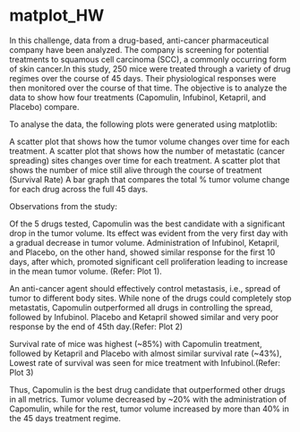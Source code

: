 # matplot_HW
In this challenge, data from a drug-based, anti-cancer pharmaceutical company have been analyzed. The company is screening for potential treatments to squamous cell carcinoma (SCC), a commonly occurring form of skin cancer.In this study, 250 mice were treated through a variety of drug regimes over the course of 45 days. Their physiological responses were then monitored over the course of that time. The objective is to analyze the data to show how four treatments (Capomulin, Infubinol, Ketapril, and Placebo) compare.

To analyse the data, the following plots were generated using matplotlib:

A scatter plot that shows how the tumor volume changes over time for each treatment.
A scatter plot that shows how the number of metastatic (cancer spreading) sites changes over time for each treatment.
A scatter plot that shows the number of mice still alive through the course of treatment (Survival Rate)
A bar graph that compares the total % tumor volume change for each drug across the full 45 days.

Observations from the study:

Of the 5 drugs tested, Capomulin was the best candidate with a significant drop in the tumor volume. Its effect was evident from the very first day with a gradual decrease in tumor volume. Administration of Infubinol, Ketapril, and Placebo, on the other hand, showed similar response for the first 10 days, after which, promoted significant cell proliferation leading to increase in the mean tumor volume. (Refer: Plot 1).

An anti-cancer agent should effectively control metastasis, i.e., spread of tumor to different body sites. While none of the drugs could completely stop metastatis, Capomulin outperformed all drugs in controlling the spread, followed by Infubinol. Placebo and Ketapril showed similar and very poor response by the end of 45th day.(Refer: Plot 2)

Survival rate of mice was highest (~85%) with Capomulin treatment, followed by Ketapril and Placebo with almost similar survival rate (~43%), Lowest rate of survival was seen for mice treatment with Infubinol.(Refer: Plot 3)

Thus, Capomulin is the best drug candidate that outperformed other drugs in all metrics. Tumor volume decreased by ~20% with the administration of Capomulin, while for the rest, tumor volume increased by more than 40% in the 45 days treatment regime.
